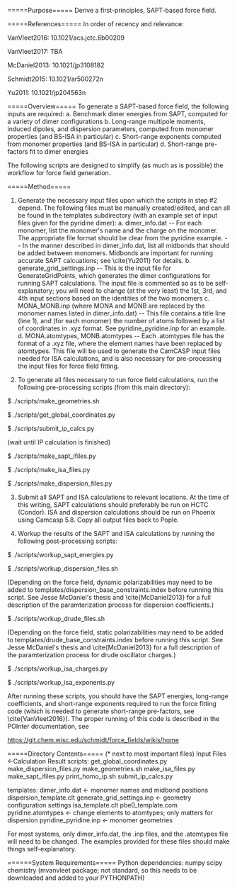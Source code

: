 =====Purpose=====
Derive a first-principles, SAPT-based force field.

=====References=====
In order of recency and relevance:

VanVleet2016: 10.1021/acs.jctc.6b00209

VanVleet2017: TBA

McDaniel2013: 10.1021/jp3108182

Schmidt2015: 10.1021/ar500272n

Yu2011: 10.1021/jp204563n

=====Overview=====
To generate a SAPT-based force field, the following inputs are required:
    a. Benchmark dimer energies from SAPT, computed for a variety of dimer
        configurations
    b. Long-range multipole moments, induced dipoles, and dispersion
        parameters, computed from monomer properties (and BS-ISA in particular)
    c. Short-range exponents computed from monomer properties (and BS-ISA in
        particular)
    d. Short-range pre-factors fit to dimer energies

The following scripts are designed to simplify (as much as is possible) the
workflow for force field generation. 

=====Method=====
1. Generate the necessary input files upon which the scripts in step #2
depend. The following files must be manually created/edited, and can all be found in the
templates subdirectory (with an example set of input files given for the
pyridine dimer):
    a. dimer_info.dat
        -- For each monomer, list the monomer's name and the charge on the
            monomer. The appropriate file format should be clear from the
            pyridine example.
        -- In the manner described in dimer_info.dat, list all midbonds 
            that should be added between monomers. Midbonds are important for
            running accurate SAPT calcuations; see \cite{Yu2011} for details.
    b. generate_grid_settings.inp
        -- This is the input file for GenerateGridPoints, which generates the
            dimer configurations for running SAPT calculations. The input file
            is commented so as to be self-explanatory; you will need to change
            (at the very least) the 1st, 3rd, and 4th input sections based on
            the identities of the two monomers
    c. MONA_MONB.inp (where MONA and MONB are replaced by the monomer names 
        listed in dimer_info.dat)
        -- This file contains a title line (line 1), and (for each monomer)
            the number of atoms followed by a list of coordinates in .xyz 
            format. See pyridine_pyridine.inp for an example.
    d. MONA.atomtypes, MONB.atomtypes
        -- Each .atomtypes file has the format of a .xyz file, where the
            element names have been replaced by atomtypes. This file will be
            used to generate the CamCASP input files needed for ISA calculations, 
            and is also necessary for pre-processing the input files for force
            field fitting.

2. To generate all files necessary to run force field calculations, run the
following pre-processing scripts (from this main directory):

$ ./scripts/make_geometries.sh

$ ./scripts/get_global_coordinates.py

$ ./scripts/submit_ip_calcs.py

(wait until IP calculation is finished)

$ ./scripts/make_sapt_ifiles.py

$ ./scripts/make_isa_files.py

$ ./scripts/make_dispersion_files.py

3. Submit all SAPT and ISA calculations to relevant locations. At the time of
this writing, SAPT calculations should preferably be run on HCTC (Condor). ISA and 
dispersion calculations should be run on Phoenix using Camcasp 5.8. Copy all
output files back to Pople.

4. Workup the results of the SAPT and ISA calculations by running the
following post-processing scripts:

$ ./scripts/workup_sapt_energies.py

$ ./scripts/workup_dispersion_files.sh

(Depending on the force field, dynamic polarizabilities may need to be added
to templates/dispersion_base_constraints.index before running this script. See
Jesse McDaniel's thesis and \cite{McDaniel2013} for a full description of the
paramterization process for dispersion coefficients.)

$ ./scripts/workup_drude_files.sh

(Depending on the force field, static polarizabilities may need to be added
to templates/drude_base_constraints.index before running this script. See
Jesse McDaniel's thesis and \cite{McDaniel2013} for a full description of the
paramterization process for drude oscillator charges.)

$ ./scripts/workup_isa_charges.py

$ ./scripts/workup_isa_exponents.py

After running these scripts, you should have the SAPT energies, long-range
coefficients, and short-range exponents required to run the force fitting code
(which is needed to generate short-range pre-factors, see
\cite{VanVleet2016}). The proper running of this code is described in the
POInter documentation, see

https://git.chem.wisc.edu/schmidt/force_fields/wikis/home


=====Directory Contents=====
    (* next to most important files)
Input Files             <-Calculation Result
scripts:
get_global_coordinates.py
make_dispersion_files.py
make_geometries.sh
make_isa_files.py
make_sapt_ifiles.py
print_homo_ip.sh
submit_ip_calcs.py

templates:
dimer_info.dat <- monomer names and midbond positions
dispersion_template.clt
generate_grid_settings.inp <- geometry configuration settings
isa_template.clt
pbe0_template.com
pyridine.atomtypes <- change elements to atomtypes; only matters for dispersion
pyridine_pyridine.inp <- monomer geometries

For most systems, only dimer_info.dat, the .inp files, and the .atomtypes file
will need to be changed. The examples provided for these files should make
things self-explanatory.


======System Requirements=====
Python dependencies:
numpy
scipy
chemistry (mvanvleet package; not standard, so this needs to be downloaded and
added to your PYTHONPATH)

